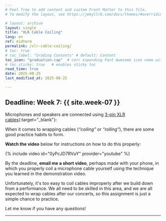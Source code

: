 ```yaml
---
# Feel free to add content and custom Front Matter to this file.
# To modify the layout, see https://jekyllrb.com/docs/themes/#overriding-theme-defaults

# layout: archive   
layout: single   
title: "XLR Cable Coiling"   
lang: en   
ref: midterm    
permalink: /xlr-cable-coiling/   
# toc: true  
# toc_label: "Grading Contents" # default: Content
toc_icon: "graduation-cap"  # corr esponding Font Awesome icon name without the "fa" prefix
# toc_sticky: true   # enables sticky toc  
read_time: true  
date: 2025-08-25  
last_modified_at: 2025-08-25  

---
```


## Deadline: Week 7: {{ site.week-07 }}  

Microphones and speakers are connected using [3-pin XLR cables](https://www.google.com/search?q=xlr+cable&sca_esv=571840155&tbm=isch&sxsrf=AM9HkKl7SE-2oID6ZJbkkx17KCT-LoPdMQ:1696851973303&source=lnms&sa=X&ved=0ahUKEwjd6OqY8uiBAxWbQ_EDHbo7CQUQ0pQJCKIJ&biw=1569&bih=939&dpr=2.2){:target="_blank"}:   

When it comes to wrapping cables (_“coiling”_ or _“rolling”_), there are some good practice habits to form.  

**Watch the video** below for instructions on how to do this properly:  

{% include video id="0yPcJD7RVuY" provider="youtube" %}

By the deadline, **email me a short video**, perhaps made with your phone, in which you properly coil a microphone cable yourself using the technique you learned in the demonstration video.  

Unfortunately, it's too easy to coil cables improperly after we build down from a performance. We all need to be skilled in this area, and we are all expected to wrap cables after our concerts, so this assignment is just a simple chance to practice.   

Let me know if you have any questions!  

* * *    
